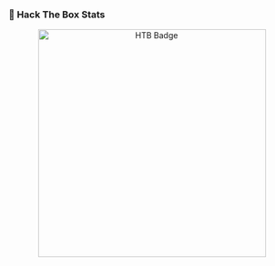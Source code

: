 <h3>🧠 Hack The Box Stats</h3>
<p align="center">
  <img src="https://www.hackthebox.com/badge/image/2170485" alt="HTB Badge" width="400">
</p>
